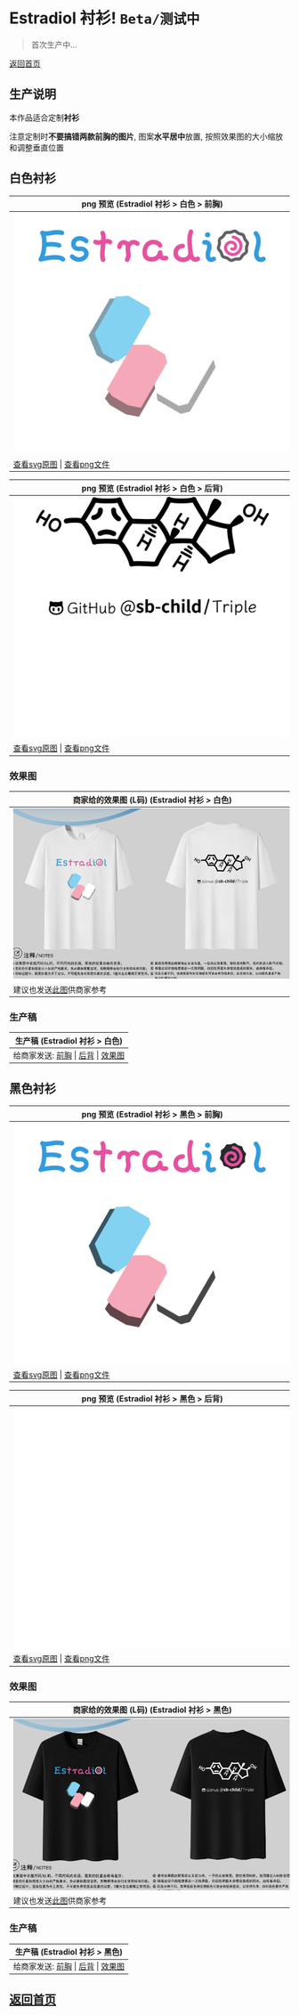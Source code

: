 # Estradiol 衬衫! `Beta/测试中`

> 首次生产中...

[返回首页](../README.md)

## 生产说明

本作品适合定制**衬衫**

注意定制时**不要搞错两款前胸的图片**, 图案**水平居中**放置, 按照效果图的大小缩放和调整垂直位置

## 白色衬衫

| png 预览 (Estradiol 衬衫 > 白色 > 前胸) |
| --- |
| <img alt="img" src="white-front.png" style="max-width: 500px" /> |
| [查看svg原图](white-front.svg) \| [查看png文件](white-front.png) |

| png 预览 (Estradiol 衬衫 > 白色 > 后背) |
| --- |
| <img alt="img" src="white-back.png" style="max-width: 500px" /> |
| [查看svg原图](white-back.svg) \| [查看png文件](white-back.png) |

### 效果图

| 商家给的效果图 (L码) (Estradiol 衬衫 > 白色) |
| --- |
| <img alt="img" src="white-render.png" style="max-width: 500px" /> |
| 建议也发送[此图](white-render.png)供商家参考 |

### 生产稿

| 生产稿 (Estradiol 衬衫 > 白色) |
| --- |
| 给商家发送: [前胸](white-front.png) \| [后背](white-back.png) \| [效果图](white-render.png) |

## 黑色衬衫

| png 预览 (Estradiol 衬衫 > 黑色 > 前胸) |
| --- |
| <img alt="img" src="black-front.png" style="max-width: 500px" /> |
| [查看svg原图](black-front.svg) \| [查看png文件](black-front.png) |


| png 预览 (Estradiol 衬衫 > 黑色 > 后背) |
| --- |
| <img alt="img" src="black-back.png" style="max-width: 500px" /> |
| [查看svg原图](black-back.svg) \| [查看png文件](black-back.png) |

### 效果图

| 商家给的效果图 (L码) (Estradiol 衬衫 > 黑色) |
| --- |
| <img alt="img" src="black-render.png" style="max-width: 500px" /> |
| 建议也发送[此图](black-render.png)供商家参考 |

### 生产稿

| 生产稿 (Estradiol 衬衫 > 黑色) |
| --- |
| 给商家发送: [前胸](black-front.png) \| [后背](black-back.png) \| [效果图](black-render.png) |

## [返回首页](../README.md)
